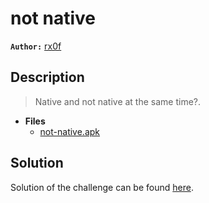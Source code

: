 # not native

**`Author:`** [rx0f](https://github.com/rx0f)

## Description

> Native and not native at the same time?. 




- **Files** 
 	- [not-native.apk](challenge/not-native.apk)  





## Solution
Solution of the challenge can be found [here](solution/).
